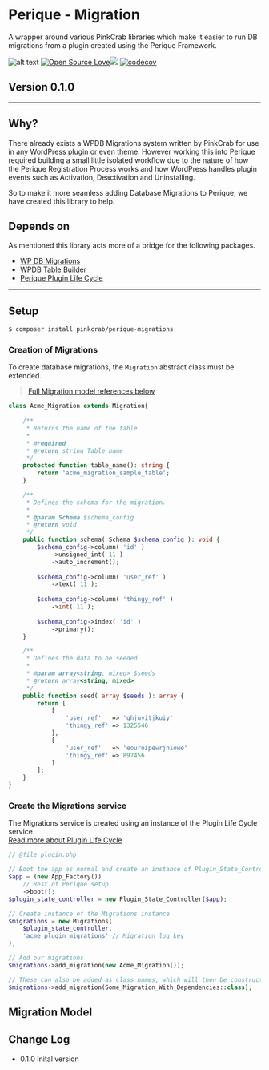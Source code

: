 # Perique - Migration

A wrapper around various PinkCrab libraries which make it easier to run DB migrations from a plugin created using the Perique Framework.

![alt text](https://img.shields.io/badge/Current_Version-0.1.0-yellow.svg?style=flat " ") 
[![Open Source Love](https://badges.frapsoft.com/os/mit/mit.svg?v=102)]()![](https://github.com/Pink-Crab/Perique-Route/workflows/GitHub_CI/badge.svg " ")
[![codecov](https://codecov.io/gh/Pink-Crab/Perique-Route/branch/master/graph/badge.svg?token=4yEceIaSFP)](https://codecov.io/gh/Pink-Crab/Perique-Route)

## Version 0.1.0 ##

****

## Why? ##

There already exists a WPDB Migrations system written by PinkCrab for use in any WordPress plugin or even theme. However working this into Perique required building  a small little isolated workflow due to the nature of how the Perique Registration Process works and how WordPress handles plugin events such as Activation, Deactivation and Uninstalling.

So to make it more seamless adding Database Migrations to Perique, we have created this library to help.

## Depends on 

As mentioned this library acts more of a bridge for the following packages.

* [WP DB Migrations](https://github.com/Pink-Crab/WP_DB_Migration)
* [WPDB Table Builder](https://github.com/Pink-Crab/WPDB-Table-Builder)
* [Perique Plugin Life Cycle](https://github.com/Pink-Crab/Perique_Plugin_Life_Cycle)

****

## Setup ##

```bash
$ composer install pinkcrab/perique-migrations
```


### Creation of Migrations

To create database migrations, the `Migration` abstract class must be extended.

> [Full Migration model references below](#migration-model)

```php
class Acme_Migration extends Migration{
    
    /**
     * Returns the name of the table.
     *
     * @required
     * @return string Table name
     */
    protected function table_name(): string {
		return 'acme_migration_sample_table';
	}

	/**
	 * Defines the schema for the migration.
	 *
	 * @param Schema $schema_config
	 * @return void
	 */
	public function schema( Schema $schema_config ): void {
		$schema_config->column( 'id' )
            ->unsigned_int( 11 )
            ->auto_increment();
		
        $schema_config->column( 'user_ref' )
            ->text( 11 );
		
        $schema_config->column( 'thingy_ref' )
            ->int( 11 );
		
        $schema_config->index( 'id' )
            ->primary();
	}

	/**
	 * Defines the data to be seeded.
	 *
	 * @param array<string, mixed> $seeds
	 * @return array<string, mixed>
	 */
	public function seed( array $seeds ): array {
		return [
            [
                'user_ref'   => 'ghjuyitjkuiy'
                'thingy_ref' => 1325546
            ],
            [
                'user_ref'   => 'eouroipewrjhiowe'
                'thingy_ref' => 897456
            ]
        ];
	}
}
```


### Create the Migrations service

The Migrations service is created using an instance of the Plugin Life Cycle service.  
[Read more about Plugin Life Cycle](https://github.com/Pink-Crab/Perique_Plugin_Life_Cycle)

```php
// @file plugin.php

// Boot the app as normal and create an instance of Plugin_State_Controller
$app = (new App_Factory())
    // Rest of Perique setup
    ->boot();
$plugin_state_controller = new Plugin_State_Controller($app);

// Create instance of the Migrations instance
$migrations = new Migrations(
    $plugin_state_controller,
    'acme_plugin_migrations' // Migration log key 
);

// Add our migrations
$migrations->add_migration(new Acme_Migration());

// These can also be added as class names, which will then be constructed via Periques DI Container. Please see the Plugin Life Cycle for details of timings and limitations.
$migrations->add_migration(Some_Migration_With_Dependencies::class);

```



## Migration Model


## Change Log ##
* 0.1.0 Inital version

